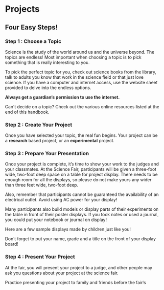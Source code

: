 # Projects

## Four Easy Steps!

### Step 1 : Choose a Topic

Science is the study of the world around us and the universe beyond.  The topics are endless! Most important when choosing a topic is to pick something that is really interesting to you.

To pick the perfect topic for you, check out science books from the library, talk to adults you know that work in the science field or that just love science.  If you have a computer  and internet access, use the website sheet provided to delve into the endless options.

<b>Always get a guardian’s permission to use the internet.</b>

Can't decide on a topic? Check out the various online resources listed at the end of this handbook.

### Step 2 : Create Your Project

Once you have selected your topic, the real fun begins.  Your project can be a
**research** based project, or an **experimental** project.

### Step 3 : Prepare Your Presentation

Once your project is complete, it’s time to show your work to the judges and your classmates.  At the Science Fair, participants will be given a three-foot wide, two-foot deep space on a table for project display.  There needs to be enough room for all the displays, so please do not make yours any wider than three feet wide, two-foot deep.

Also, remember that participants cannot be guaranteed the availability of an electrical outlet.  Avoid using AC power for your display!  

Many participants also build models or display parts of their experiments on the table in front of their poster displays.  If you took notes or used a journal, you could put your notebook or journal on display!  

Here are a few sample displays made by children just like you!

Don’t forget to put your name, grade and a title on the front of your display board!

### Step 4 : Present Your Project

At the fair, you will present your project to a judge, and other people may ask
you questions about your project at the science fair.

Practice presenting your project to family and friends before the fair!s
